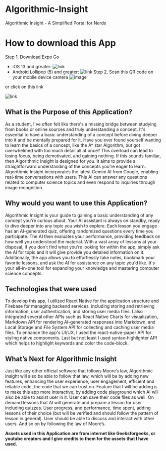 # Algorithmic-Insight
Algorithmic Insight - A Simplified Portal for Nerds

# How to download this App
Step 1. Download Expo Go 
 - iOS 13 and greater: ![link](https://apps.apple.com/us/app/expo-go/id982107779)
 - Android Lollipop (5) and greater: ![link](https://play.google.com/store/apps/details?id=host.exp.exponent&pli=1)
Step 2. Scan this QR code on your mobile device camera
![image](https://github.com/manmeetsingh7781/Algorithmic-Insight/assets/35901948/57613c3c-8770-4265-b6c8-34149eca9231)

or click on this link 

![link](https://expo.dev/preview/update?message=Final%20touch%2C%20fixed%20report%20bug%20fields%2C%20gave%20quizes%20a%20new%20seperate%20model%20so%20that%20it%20do%20not%20intterupt%20the%20main%20user%20chat%20box.&updateRuntimeVersion=1.0.0&createdAt=2024-05-02T08%3A07%3A38.103Z&slug=exp&projectId=16cfe317-38f9-48dc-a2f3-542626ea9f46&group=624ff81e-df21-43a3-b6f3-e5f7bf416984)


## What is the Purpose of this Application?
As a student, I've often felt like there's a missing bridge between studying from books or online sources and truly understanding a concept. It's essential to have a basic understanding of a concept before diving deeper into it and be mentally prepared for it.
Have you ever found yourself wanting to learn the basics of a concept, like the A* star Algorithm, but got overwhelmed with too much detail all at once? This overload can lead to losing focus, being demotivated, and gaining nothing. If this sounds familiar, then Algorithmic Insight is designed for you. It aims to provide a straightforward understanding of the concepts you're eager to learn.
Algorithmic Insight incorporates the latest Gemini AI from Google, enabling real-time conversations with users. This AI can answer any questions related to computer science topics and even respond to inquiries through image recognition.

## Why would you want to use this Application?
Algorithmic Insight is your guide to gaining a basic understanding of any concept you're curious about. Your AI assistant is always on standby, ready to dive deeper into any topic you wish to explore.
Each lesson you engage has an AI-generated quiz, offering randomized questions every time you participate. The AI then evaluates your performance, providing feedback on how well you understood the material.
With a vast array of lessons at your disposal, if you don't find what you're looking for within the app, simply ask the AI for topic and it will give provide you detailed information on it.
Additionally, the app allows you to effortlessly take notes, bookmark your favorite lessons, and ask the AI for assistance on any topic you'd like. It's your all-in-one tool for expanding your knowledge and mastering computer science concepts.


## Technologies that were used
To develop this app, I utilized React Native for the application structure and Firebase for managing backend services, including storing and retrieving information, user authentication, and storing user media files. I also integrated several other APIs such as React Native Charts for visualization, Markdown API for rendering AI-generated responses into Markdown, and Local Storage and File System API for collecting and caching user media files. To enhance the app's UI/UX, I used the react-native-paper API for styling native components. Last but not least I used syntax-highlighter API which helps to highlight keywords and color the code-block. 

## What’s Next for Algorithmic Insight
Just like any other official software that follows Moore’s law, Algorithmic Insight will also be able to follow that law, which will be by adding new features, enhancing the user experience, user engagement, efficient and reliable code, the code that we can trust on.
Feature that I will be adding is to make this app more interactive, by adding code playground which AI will also be able to assist user in it. User can save their code files as well.
On demand lessons that AI will generate and prepare a lesson for user including quizzes. 
User progress, and performance, time spent, adding lessons of their choice (but will be verified and should follow the pattern of lesson in general).
User should be able to discuss and interact with other users.
And so on by following the law of Moore’s.

**Assets used in this Application are from internet like Geeksforgeeks, or youtube creators and I give credits to them for the assets that I have used.**
